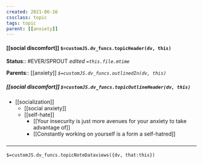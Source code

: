 ```yaml
---
created: 2021-06-16
cssclass: topic
tags: topic
parent: [[anxiety]]
---
```


#### [[social discomfort]] `$=customJS.dv_funcs.topicHeader(dv, this)`

**Status**:: #EVER/SPROUT 
*edited `=this.file.mtime`*

**Parents**:: [[anxiety]]
*`$=customJS.dv_funcs.outlinedIn(dv, this)`*

##### [[social discomfort]] `$=customJS.dv_funcs.topicOutlineHeader(dv, this)`
- [[socialization]]
	- [[social anxiety]]
	- [[self-hate]]
		- [[Your insecurity is just more avenues for your anxiety to take advantage of]]
		- [[Constantly working on yourself is a form a self-hatred]]


### <hr class="dataviews"/>
`$=customJS.dv_funcs.topicNoteDataviews({dv, that:this})`
